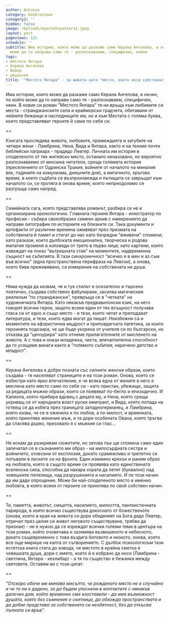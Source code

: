 ```yaml
---
author: Antonia
category: bookreviews
category2: ''
hidden: false
image: /Uploads/myastotoyantara1.jpeg
layout: post
pageviews: 121
schedule: ''
subtitle: Има истории, които може да разкаже само Керана Ангелова, и начин, по който
  може да го направи само тя - разпознаваеми, специфични, нейни
tags:
- мястото Янтара
- Керана Ангелова
- Фабер
- рецензия
title: '"Мястото Янтара" - за живота като "място, което носи собственото ни име"'
---
```


Има истории, които може да разкаже само Керана Ангелова, и начин, по който може да го направи само тя - разпознаваем, специфичен, неин. В новия си роман "Мястото Янтара" тя ни връща към любимите си места - странджанските села и крайморски градчета, обитавани от нейните бежанци и наследниците им, но и към Местата с голяма буква, които представляват героите й сами по себе си. 

\==

Книгата проследява живота, любовите, премеждията и загубите на четири жени - Ламбрина, Нена, Вида и Янтара, както и на техния почти библейски патриарх - прадядо Левтер. Личната им история в споделеното от тях житейско място, останало неназовано, но вероятно разпознаваемо от мнозина читатели, среща голямата история (преселението от Одринска Тракия, войните от началото на миналия век, годините на комунизма, днешните дни), а митичното, кръгово време, в което съдбата се възпроизвежда и пътищата се завръщат към началото си, се протяга в онова време, което непреодолимо се разгръща само напред. 

\==

Семейната сага, която представлява романът, разбира се не е организирана хронологично. Главната героиня Янтара - илюстратор по професия - събира своеобразен семеен архив с намерението да направи литографии по историите на близките си. Така документи и артефакти от различни времена оживяват през призмата на собствената й памет и стигат до нас като безредни "вживени" спомени; като разкази, които дълбоката емоционална, творческа и родова емпатия променя в изповеди от трето в първо лице; като картини, които изваждат на показ "вътрешната стая" на моментите, надвременна същност на събитията. В тази синхроничност "всичко е в мен и аз съм във всичко" (една пространствена перифраза на Левски), а онова, което бива преживявано, са измерения на собствената ни душа.

\==

Няма нужда да казвам, че и тук стилът е осезателно и търсено поетичен, създава собствено фабулиране, засилва магическия реализъм "по странджански", превръща се в "четката" на художничката Янтара. Като някакъв предвавилонски език, на него говорят всички герои, защото всеки един от тях всъщност получава гласа си от едно и също място - и тези, които четат и преподават литература, и тези, които едва могат да пишат. Неизбежни са и моментите на афористична мъдрост и приповдигната патетика, за които героинята подозира, че ще бъде укорена от учителя си по български, но отказва да "цензурира" като отнеме прилагателните от мисленето на живота. А с това и онази младежка, чиста, впечатлителна способност да го усещаме винаги както в "голямото събитие, наречено детство и младост".

\==

Керана Ангелова е добре позната със силните женски образи, които създава - те населяват страниците и на този роман. Онова, което се избистри като ярко впечатление, е че всяка една от жените в него е мислена като място само по себе си - като пристан, убежище, защита за редицата мъжки образи, които се появяват по-бегло и епизодично. И Калиопа, която прибира вдовец с децата му, и Нена, която среща укриващ се от народната власт руски емигрант, и Вида, която попада на готвещ се да избяга през границата западногерманец, и Ламбрина, която казва, че се е оженила е по любов, а по милост, и арменката, която приютява женения мъж, и та дори особената Ована, която тръгва да спасява дърво, призовало я с мъжкия си глас... 

\==

Не искам да разкривам сюжетите, но затова пък ще спомена само един запечатал се в съзнанието ми образ - на милосърдната сестра и войничето, отнесени от експлозия, докато срамежливо и трепетно се потъвали в ласките си на фронта. Един измамно крехък и раним образ на любовта, която в същото време се проявява като единствената вселенска сила, способна да накара хората да летят (буквално) над човешките пепелища, над разрушенията и насилието. И по този начин да им даде опрощение. Може би най-споделеното място е именно любовта, в която всеки от героите се приютява по свой собствен начин.

\==

Тя, паметта, животът, смъртта, насилието, милостта, пантеистичната парирода, в която всичко съществува докоснато от божественото (онова, което в края на живота си дори обиденият на Бога дядо Левтер, отричал през целия си живот неговото съществуване, трябва да признае) - не е нужно да се изреждат всички големи теми в центъра на този роман, който очовечава и заземява възвишеното и небесното, докато същевременно с това въздига битовото и низкото, онова, което все още мирише на калта от сътворението. С дълбок психологизъм тази естетска книга стига до извода, че мястото в крайна сметка е човешката душа, дори с името, което й е избрано да носи (Ламбрина - светлина, Янтара - кехлибар) - а тя по същество е бежанка между световете. Оставям ви с този цитат:

\==

*"Отскоро обаче ми минава мисълта, че рожденото място не е случайно и че то ни е дадено, за да бъдем улеснени в контактите с някакъв далечен дом, който временно сме изоставили - да има възможност душата, която без съмнение е скитница, да обхожда пространствата и да добие представа за собствената си необятност, без да откъсва пъпната си връв".*